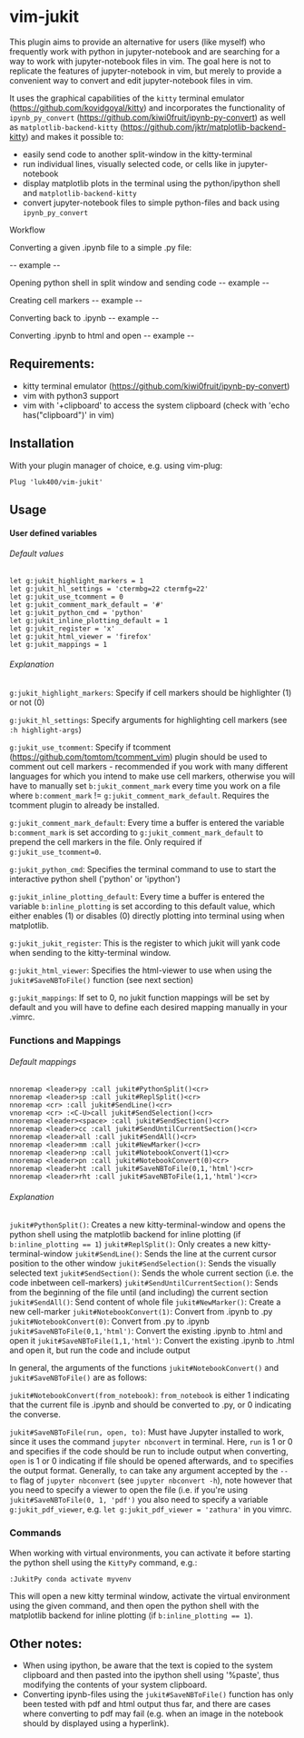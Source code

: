 # vim-jukit

This plugin aims to provide an alternative for users (like myself) who frequently work with python in jupyter-notebook and are searching for a way to work with jupyter-notebook files in vim. The goal here is not to replicate the features of jupyter-notebook in vim, but merely to provide a convenient way to convert and edit jupyter-notebook files in vim. 

It uses the graphical capabilities of the `kitty` terminal emulator (https://github.com/kovidgoyal/kitty) and incorporates the functionality of `ipynb_py_convert` (https://github.com/kiwi0fruit/ipynb-py-convert) as well as `matplotlib-backend-kitty` (https://github.com/jktr/matplotlib-backend-kitty) and makes it possible to:
* easily send code to another split-window in the kitty-terminal 
* run individual lines, visually selected code, or cells like in jupyter-notebook
* display matplotlib plots in the terminal using the python/ipython shell and `matplotlib-backend-kitty`
* convert jupyter-notebook files to simple python-files and back using `ipynb_py_convert`

Workflow

Converting a given .ipynb file to a simple .py file:

-- example --

Opening python shell in split window and sending code
-- example --

Creating cell markers
-- example --

Converting back to .ipynb
-- example --

Converting .ipynb to html and open
-- example --

## Requirements:

* kitty terminal emulator (https://github.com/kiwi0fruit/ipynb-py-convert)
* vim with python3 support
* vim with '+clipboard' to access the system clipboard (check with 'echo has("clipboard")' in vim)

## Installation

With your plugin manager of choice, e.g. using vim-plug:

```
Plug 'luk400/vim-jukit' 
```

## Usage

#### User defined variables

###### Default values
```
let g:jukit_highlight_markers = 1
let g:jukit_hl_settings = 'ctermbg=22 ctermfg=22'
let g:jukit_use_tcomment = 0
let g:jukit_comment_mark_default = '#'
let g:jukit_python_cmd = 'python'
let g:jukit_inline_plotting_default = 1
let g:jukit_register = 'x'
let g:jukit_html_viewer = 'firefox'
let g:jukit_mappings = 1
```

###### Explanation
`g:jukit_highlight_markers`: Specify if cell markers should be highlighter (1) or not (0)

`g:jukit_hl_settings`: Specify arguments for highlighting cell markers (see `:h highlight-args`)

`g:jukit_use_tcomment`: Specify if tcomment (https://github.com/tomtom/tcomment_vim) plugin should be used to comment out cell markers - recommended if you work with many different languages for which you intend to make use cell markers, otherwise you will have to manually set `b:jukit_comment_mark` every time you work on a file where `b:comment_mark` != `g:jukit_comment_mark_default`. Requires the tcomment plugin to already be installed.

`g:jukit_comment_mark_default`: Every time a buffer is entered the variable `b:comment_mark` is set according to `g:jukit_comment_mark_default` to prepend the cell markers in the file. Only required if `g:jukit_use_tcomment=0`.

`g:jukit_python_cmd`: Specifies the terminal command to use to start the interactive python shell ('python' or 'ipython')

`g:jukit_inline_plotting_default`: Every time a buffer is entered the variable `b:inline_plotting` is set according to this default value, which either enables (1) or disables (0) directly plotting into terminal using when matplotlib.

`g:jukit_jukit_register`: This is the register to which jukit will yank code when sending to the kitty-terminal window.

`g:jukit_html_viewer`: Specifies the html-viewer to use when using the `jukit#SaveNBToFile()` function (see next section)

`g:jukit_mappings`: If set to 0, no jukit function mappings will be set by default and you will have to define each desired mapping manually in your .vimrc.

### Functions and Mappings

###### Default mappings
```
nnoremap <leader>py :call jukit#PythonSplit()<cr>
nnoremap <leader>sp :call jukit#ReplSplit()<cr>
nnoremap <cr> :call jukit#SendLine()<cr>
vnoremap <cr> :<C-U>call jukit#SendSelection()<cr>
nnoremap <leader><space> :call jukit#SendSection()<cr>
nnoremap <leader>cc :call jukit#SendUntilCurrentSection()<cr>
nnoremap <leader>all :call jukit#SendAll()<cr>
nnoremap <leader>mm :call jukit#NewMarker()<cr>
nnoremap <leader>np :call jukit#NotebookConvert(1)<cr>
nnoremap <leader>pn :call jukit#NotebookConvert(0)<cr>
nnoremap <leader>ht :call jukit#SaveNBToFile(0,1,'html')<cr>
nnoremap <leader>rht :call jukit#SaveNBToFile(1,1,'html')<cr>
```

###### Explanation
`jukit#PythonSplit()`: Creates a new kitty-terminal-window and opens the python shell using the matplotlib backend for inline plotting (if `b:inline_plotting == 1`)
`jukit#ReplSplit()`: Only creates a new kitty-terminal-window
`jukit#SendLine()`: Sends the line at the current cursor position to the other window
`jukit#SendSelection()`: Sends the visually selected text
`jukit#SendSection()`: Sends the whole current section (i.e. the code inbetween cell-markers)
`jukit#SendUntilCurrentSection()`: Sends from the beginning of the file until (and including) the current section
`jukit#SendAll()`: Send content of whole file
`jukit#NewMarker()`: Create a new cell-marker
`jukit#NotebookConvert(1)`: Convert from .ipynb to .py
`jukit#NotebookConvert(0)`: Convert from .py to .ipynb
`jukit#SaveNBToFile(0,1,'html')`: Convert the existing .ipynb to .html and open it
`jukit#SaveNBToFile(1,1,'html')`: Convert the existing .ipynb to .html and open it, but run the code and include output

In general, the arguments of the functions `jukit#NotebookConvert()` and `jukit#SaveNBToFile()` are as follows:

`jukit#NotebookConvert(from_notebook)`: `from_notebook` is either 1 indicating that the current file is .ipynb and should be converted to .py, or 0 indicating the converse.

`jukit#SaveNBToFile(run, open, to)`: Must have Jupyter installed to work, since it uses the command `jupyter nbconvert` in terminal. Here, `run` is 1 or 0 and specifies if the code should be run to include output when converting, `open` is 1 or 0 indicating if file should be opened afterwards, and `to` specifies the output format. Generally, `to` can take any argument accepted by the `--to` flag of `jupyter nbconvert` (see `jupyter nbconvert -h`), note however that you need to specify a viewer to open the file (i.e. if you're using `jukit#SaveNBToFile(0, 1, 'pdf')` you also need to specify a variable `g:jukit_pdf_viewer`, e.g. `let g:jukit_pdf_viewer = 'zathura'` in you vimrc.


### Commands

When working with virtual environments, you can activate it before starting the python shell using the `KittyPy` command, e.g.:


```
:JukitPy conda activate myvenv
```

This will open a new kitty terminal window, activate the virtual environment using the given command, and then open the python shell with the matplotlib backend for inline plotting (if `b:inline_plotting == 1`).

## Other notes:

* When using ipython, be aware that the text is copied to the system clipboard and then pasted into the ipython shell using '%paste', thus modifying the contents of your system clipboard. 
* Converting ipynb-files using the `jukit#SaveNBToFile()` function has only been tested with pdf and html output thus far, and there are cases where converting to pdf may fail (e.g. when an image in the notebook should by displayed using a hyperlink).

